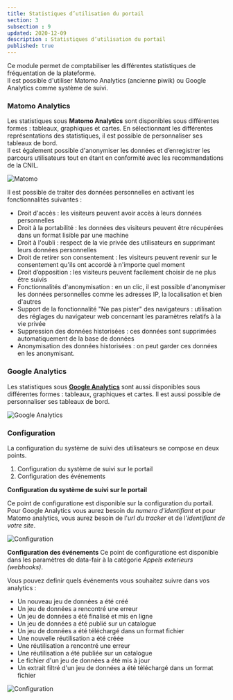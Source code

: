 ```yaml
---
title: Statistiques d’utilisation du portail
section: 3
subsection : 9
updated: 2020-12-09
description : Statistiques d’utilisation du portail
published: true
---
```


Ce module permet de comptabiliser les différentes statistiques de fréquentation de la plateforme.  
Il est possible d'utiliser Matomo Analytics (ancienne piwik) ou Google Analytics comme système de suivi.

### Matomo Analytics
Les statistiques sous **Matomo Analytics** sont disponibles sous différentes formes : tableaux, graphiques et cartes. En sélectionnant les différentes représentations des statistiques, il est possible de personnaliser ses tableaux de bord.  
Il est également possible d'anonymiser les données et d’enregistrer les parcours utilisateurs tout en étant en conformité avec les recommandations de la CNIL.

![Matomo](./images/functional-presentation/matomo.jpg)

Il est possible de traiter des données personnelles en activant les fonctionnalités suivantes :
* Droit d'accès : les visiteurs peuvent avoir accès à leurs données personnelles
* Droit à la portabilité : les données des visiteurs peuvent être récupérées dans un format lisible par une machine
* Droit à l'oubli : respect de la vie privée des utilisateurs en supprimant leurs données personnelles
* Droit de retirer son consentement : les visiteurs peuvent revenir sur le consentement qu'ils ont accordé à n'importe quel moment
* Droit d’opposition : les visiteurs peuvent facilement choisir de ne plus être suivis
* Fonctionnalités d'anonymisation : en un clic, il est possible d'anonymiser les données personnelles comme les adresses IP, la localisation et bien d'autres
* Support de la fonctionnalité "Ne pas pister" des navigateurs : utilisation des réglages du navigateur web concernant les paramètres relatifs à la vie privée
* Suppression des données historisées : ces données sont supprimées automatiquement de la base de données
* Anonymisation des données historisées : on peut garder ces données en les anonymisant.

### Google Analytics

Les statistiques sous [**Google Analytics**](https://analytics.google.com/) sont aussi disponibles sous différentes formes : tableaux, graphiques et cartes. Il est aussi possible de personnaliser ses tableaux de bord.

![Google Analytics](./images/functional-presentation/google-analytics.jpg)

### Configuration

La configuration du système de suivi des utilisateurs se compose en deux points.
1. Configuration du système de suivi sur le portail
2. Configuration des événements


**Configuration du système de suivi sur le portail**

Ce point de configuratione est disponible sur la configuration du portail.
Pour Google Analytics vous aurez besoin du *numero d'identifiant* et pour Matomo analytics, vous aurez besoin de l'*url du tracker* et de l'*identifiant de votre site*.

![Configuration](./images/functional-presentation/config-GA-1.jpg)


**Configuration des événements**
Ce point de configuratione est disponible dans les paramètres de data-fair à la catégorie *Appels exterieurs (webhooks)*.

Vous pouvez definir quels événements vous souhaitez suivre dans vos analytics :
* Un nouveau jeu de données a été créé
* Un jeu de données a rencontré une erreur
* Un jeu de données a été finalisé et mis en ligne
* Un jeu de données a été publié sur un catalogue
* Un jeu de données a été téléchargé dans un format fichier
* Une nouvelle réutilisation a été créée
* Une réutilisation a rencontré une erreur
* Une réutilisation a été publiée sur un catalogue
* Le fichier d'un jeu de données a été mis à jour
* Un extrait filtré d'un jeu de données a été téléchargé dans un format fichier

![Configuration](./images/functional-presentation/config-GA-2.jpg)
